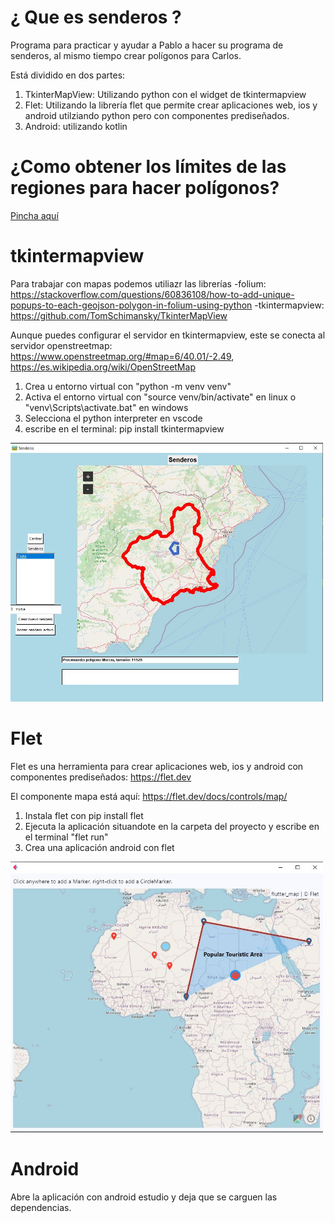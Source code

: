 # ¿ Que es senderos ?

Programa para practicar y ayudar a Pablo a hacer su programa de senderos, al mismo tiempo crear polígonos para Carlos.

Está dividido en dos partes:

1. TkinterMapView: Utilizando python con el widget de tkintermapview
2. Flet: Utilizando la librería flet que permite crear aplicaciones web, ios y android utilziando python pero con componentes prediseñados.
3. Android: utilizando kotlin

# ¿Como obtener los límites de las regiones para hacer polígonos?

<a href="docs/obtener-limites.md">Pincha aquí</a>

# tkintermapview

Para trabajar con mapas podemos utiliazr las librerías
-folium: https://stackoverflow.com/questions/60836108/how-to-add-unique-popups-to-each-geojson-polygon-in-folium-using-python
-tkintermapview: https://github.com/TomSchimansky/TkinterMapView



Aunque puedes configurar el servidor en tkintermapview, este se conecta al servidor openstreetmap: https://www.openstreetmap.org/#map=6/40.01/-2.49, https://es.wikipedia.org/wiki/OpenStreetMap

1. Crea u entorno virtual con "python -m venv venv"
2. Activa el entorno virtual con "source venv/bin/activate" en linux o "venv\Scripts\activate.bat" en windows
3. Selecciona el python interpreter en vscode
4. escribe en el terminal: pip install tkintermapview


 
 
<img src="docs/tkintermapview1.JPG" width="500">

# Flet

Flet es una herramienta para crear aplicaciones web, ios y android con componentes prediseñados: https://flet.dev

El componente mapa está aquí: https://flet.dev/docs/controls/map/

1. Instala flet con pip install flet
2. Ejecuta la aplicación situandote en la carpeta del proyecto  y escribe en el terminal "flet run"
3. Crea una aplicación android con flet


<img src="docs/flet1.JPG" width="500">
   
# Android

Abre la aplicación con android estudio y deja que se carguen las dependencias.
